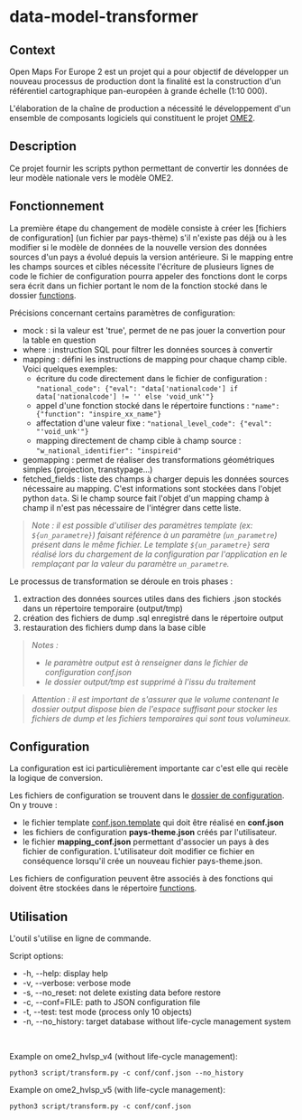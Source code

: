 # data-model-transformer


## Context

Open Maps For Europe 2 est un projet qui a pour objectif de développer un nouveau processus de production dont la finalité est la construction d'un référentiel cartographique pan-européen à grande échelle (1:10 000).

L'élaboration de la chaîne de production a nécessité le développement d'un ensemble de composants logiciels qui constituent le projet [OME2](https://github.com/openmapsforeurope2/OME2).


## Description

Ce projet fournir les scripts python permettant de convertir les données de leur modèle nationale vers le modèle OME2.


## Fonctionnement

La première étape du changement de modèle consiste à créer les [fichiers de configuration] (un fichier par pays-thème) s'il n'existe pas déjà ou à les modifier si le modèle de données de la nouvelle version des données sources d'un pays a évolué depuis la version antérieure.
Si le mapping entre les champs sources et cibles nécessite l'écriture de plusieurs lignes de code le fichier de configuration pourra appeler des fonctions dont le corps sera écrit dans un fichier portant le nom de la fonction stocké dans le dossier [functions](https://github.com/openmapsforeurope2/data-model-transformer/tree/main/functions).

Précisions concernant certains paramètres de configuration:
- mock : si la valeur est 'true', permet de ne pas jouer la convertion pour la table en question
- where : instruction SQL pour filtrer les données sources à convertir
- mapping : défini les instructions de mapping pour chaque champ cible. Voici quelques exemples:
    - écriture du code directement dans le fichier de  configuration : `"national_code": {"eval": "data['nationalcode'] if data['nationalcode'] != '' else 'void_unk'"}`
    - appel d'une fonction stocké dans le répertoire functions : `"name": {"function": "inspire_xx_name"}`
    - affectation d'une valeur fixe : `"national_level_code": {"eval": "'void_unk'"}`
    - mapping directement de champ cible à champ source : `"w_national_identifier": "inspireid"`
- geomapping : permet de réaliser des transformations géométriques simples (projection, transtypage...)
- fetched_fields : liste des champs à charger depuis les données sources nécessaire au mapping. C'est informations sont stockées dans l'objet python `data`. Si le champ source fait l'objet d'un mapping champ à champ il n'est pas nécessaire de l'intégrer dans cette liste.

> _Note : il est possible d'utiliser des paramètres template (ex: `${un_parametre}`) faisant référence à un paramètre (`un_parametre`) présent dans le même fichier. Le template `${un_parametre}` sera réalisé lors du chargement de la configuration par l'application en le remplaçant par la valeur du paramètre `un_parametre`._

Le processus de transformation se déroule en trois phases :
1. extraction des données sources utiles dans des fichiers .json stockés dans un répertoire temporaire (output/tmp)
2. création des fichiers de dump .sql enregistré dans le répertoire output
3. restauration des fichiers dump dans la base cible

> _Notes :_
> - _le paramètre output est à renseigner dans le fichier de configuration conf.json_
> - _le dossier output/tmp est supprimé à l'issu du traitement_

> _Attention : il est important de s'assurer que le volume contenant le dossier output dispose bien de l'espace suffisant pour stocker les fichiers de dump et les fichiers temporaires qui sont tous volumineux._

## Configuration

La configuration est ici particulièrement importante car c'est elle qui recèle la logique de conversion.

Les fichiers de configuration se trouvent dans le [dossier de configuration](https://github.com/openmapsforeurope2/data-model-transformer/tree/main/conf). On y trouve :
- le fichier template [conf.json.template](https://github.com/openmapsforeurope2/data-model-transformer/blob/main/conf/conf.json.template) qui doit être réalisé en **conf.json**
- les fichiers de configuration **pays-theme.json** créés par l'utilisateur.
- le fichier **mapping_conf.json** permettant d'associer un pays à des fichier de configuration. L'utilisateur doit modifier ce fichier en conséquence lorsqu'il crée un nouveau fichier pays-theme.json.

Les fichiers de configuration peuvent être associés à des fonctions qui doivent être stockées dans le répertoire [functions](https://github.com/openmapsforeurope2/data-model-transformer/tree/main/functions).


## Utilisation

L'outil s'utilise en ligne de commande.

Script options:
* -h, --help: display help
* -v, --verbose: verbose mode
* -s, --no_reset: not delete existing data before restore
* -c, --conf=FILE: path to JSON configuration file
* -t, --test: test mode (process only 10 objects)
* -n, --no_history: target database without life-cycle management system

<br>

Example on ome2_hvlsp_v4 (without life-cycle management):
~~~
python3 script/transform.py -c conf/conf.json --no_history
~~~

Example on ome2_hvlsp_v5 (with life-cycle management):
~~~
python3 script/transform.py -c conf/conf.json
~~~
 
